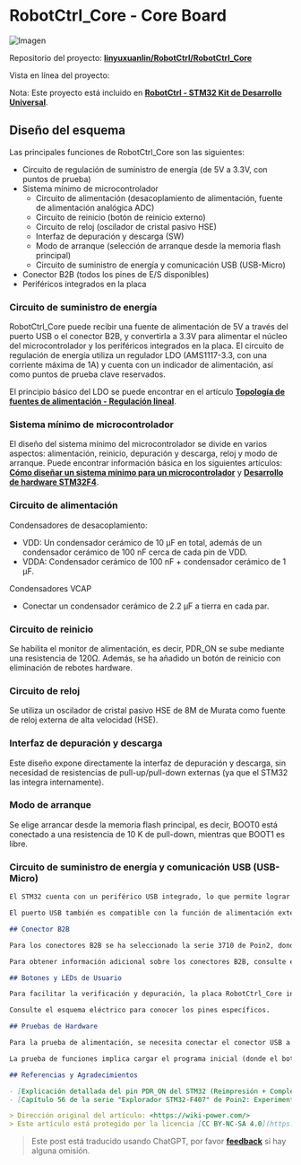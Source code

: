 # RobotCtrl_Core - Core Board

![Imagen](https://img.wiki-power.com/d/wiki-media/img/20220527113423.png)

Repositorio del proyecto: [**linyuxuanlin/RobotCtrl/RobotCtrl_Core**](https://github.com/linyuxuanlin/RobotCtrl/tree/main/RobotCtrl_MultiBoard_Project/RobotCtrl_Core)

Vista en línea del proyecto:

<div class="altium-iframe-viewer">
  <div
    class="altium-ecad-viewer"
    data-project-src="https://github.com/linyuxuanlin/RobotCtrl/raw/main/RobotCtrl_MultiBoard_Project/RobotCtrl_Core_V2.81B.zip"
  ></div>
</div>

Nota: Este proyecto está incluido en [**RobotCtrl - STM32 Kit de Desarrollo Universal**](https://wiki-power.com/RobotCtrl-STM32%E9%80%9A%E7%94%A8%E5%BC%80%E5%8F%91%E5%A5%97%E4%BB%B6).

## Diseño del esquema

Las principales funciones de RobotCtrl_Core son las siguientes:

- Circuito de regulación de suministro de energía (de 5V a 3.3V, con puntos de prueba)
- Sistema mínimo de microcontrolador
  - Circuito de alimentación (desacoplamiento de alimentación, fuente de alimentación analógica ADC)
  - Circuito de reinicio (botón de reinicio externo)
  - Circuito de reloj (oscilador de cristal pasivo HSE)
  - Interfaz de depuración y descarga (SW)
  - Modo de arranque (selección de arranque desde la memoria flash principal)
  - Circuito de suministro de energía y comunicación USB (USB-Micro)
- Conector B2B (todos los pines de E/S disponibles)
- Periféricos integrados en la placa

### Circuito de suministro de energía

RobotCtrl_Core puede recibir una fuente de alimentación de 5V a través del puerto USB o el conector B2B, y convertirla a 3.3V para alimentar el núcleo del microcontrolador y los periféricos integrados en la placa. El circuito de regulación de energía utiliza un regulador LDO (AMS1117-3.3, con una corriente máxima de 1A) y cuenta con un indicador de alimentación, así como puntos de prueba clave reservados.

El principio básico del LDO se puede encontrar en el artículo [**Topología de fuentes de alimentación - Regulación lineal**](https://wiki-power.com/%E7%94%B5%E6%BA%90%E6%8B%93%E6%89%91-%E7%BA%BF%E6%80%A7%E7%A8%B3%E5%8E%8B).

### Sistema mínimo de microcontrolador

El diseño del sistema mínimo del microcontrolador se divide en varios aspectos: alimentación, reinicio, depuración y descarga, reloj y modo de arranque. Puede encontrar información básica en los siguientes artículos: [**Cómo diseñar un sistema mínimo para un microcontrolador**](https://wiki-power.com/%E5%A6%82%E4%BD%95%E8%AE%BE%E8%AE%A1%E4%B8%80%E6%AC%BE%E5%8D%95%E7%89%87%E6%9C%BA%E7%9A%84%E6%9C%80%E5%B0%8F%E7%B3%BB%E7%BB%9F) y [**Desarrollo de hardware STM32F4**](https://wiki-power.com/STM32F4%E7%A1%AC%E4%BB%B6%E5%BC%80%E5%8F%91).

### Circuito de alimentación

Condensadores de desacoplamiento:

- VDD: Un condensador cerámico de 10 μF en total, además de un condensador cerámico de 100 nF cerca de cada pin de VDD.
- VDDA: Condensador cerámico de 100 nF + condensador cerámico de 1 µF.

Condensadores VCAP

- Conectar un condensador cerámico de 2.2 µF a tierra en cada par.

### Circuito de reinicio

Se habilita el monitor de alimentación, es decir, PDR_ON se sube mediante una resistencia de 120Ω. Además, se ha añadido un botón de reinicio con eliminación de rebotes hardware.

### Circuito de reloj

Se utiliza un oscilador de cristal pasivo HSE de 8M de Murata como fuente de reloj externa de alta velocidad (HSE).

### Interfaz de depuración y descarga

Este diseño expone directamente la interfaz de depuración y descarga, sin necesidad de resistencias de pull-up/pull-down externas (ya que el STM32 las integra internamente).

### Modo de arranque

Se elige arrancar desde la memoria flash principal, es decir, BOOT0 está conectado a una resistencia de 10 K de pull-down, mientras que BOOT1 es libre.

### Circuito de suministro de energía y comunicación USB (USB-Micro)

```markdown
El STM32 cuenta con un periférico USB integrado, lo que permite lograr la comunicación USB simplemente extrayendo los puertos (en el chip STM32F07ZE, se encuentran en PA11 y PA12).

El puerto USB también es compatible con la función de alimentación externa (VUSB).

## Conector B2B

Para los conectores B2B se ha seleccionado la serie 3710 de Poin2, donde la placa central RobotCtrl_Core utiliza un par de conectores 3710M060037G3FT01 (machos) y la placa de expansión RobotCtrl_Func utiliza un par de conectores F060037G0FR01 (hembras) para su combinación. Un par de conectores B2B (con un total de 120 pines) es suficiente para aprovechar al máximo todos los puertos de E/S del STM32F407ZE, optimizando el uso de los recursos del sistema.

Para obtener información adicional sobre los conectores B2B, consulte el documento [**3710F Data Sheet**](http://www.openedv.com/thread-78182-1-1.html).

## Botones y LEDs de Usuario

Para facilitar la verificación y depuración, la placa RobotCtrl_Core incluye un botón y un LED de usuario. El botón se configura como una entrada GPIO con resistencia pull-up interna y se le agrega un condensador MLCC para reducir el rebote. El LED se configura como una salida GPIO y se enciende poniendo el pin en alto; además, se coloca una resistencia en serie en el medio para limitar la corriente.

Consulte el esquema eléctrico para conocer los pines específicos.

## Pruebas de Hardware

Para la prueba de alimentación, se necesita conectar el conector USB a una fuente de alimentación de 5V (o utilizar la placa de expansión a través del conector B2B). Se debe medir un voltaje de 3.3V en el punto de prueba correspondiente. En la práctica, se obtiene un voltaje de 3.32V, lo que indica una prueba exitosa.

La prueba de funciones implica cargar el programa inicial (donde el botón de usuario controla el LED de usuario), y se evalúa el arranque, la carga del programa, el botón de reinicio y el botón de usuario, el LED de alimentación y el LED de usuario, así como la función USB. Durante la prueba práctica, el programa inicial se carga correctamente en la placa base del microcontrolador a través de ST-Link. El botón de reinicio restablece el sistema de manera adecuada, y el programa de prueba permite encender y apagar el LED de usuario mediante el botón de usuario. Al encender la alimentación, el LED de alimentación se enciende correctamente. La prueba de la función USB utiliza un programa de puerto serie virtual USB, que al abrirse en una herramienta de puerto serie (a cualquier velocidad de transmisión) envía caracteres y los devuelve, lo que demuestra su funcionamiento adecuado.

## Referencias y Agradecimientos

- [Explicación detallada del pin PDR_ON del STM32 (Reimpresión + Complemento)](https://blog.csdn.net/Frankenstien_/article/details/105971841)
- [Capítulo 56 de la serie "Explorador STM32-F407" de Poin2: Experimento de lector de tarjetas USB (modo Esclavo)](https://zhuanlan.zhihu.com/p/136163591)

> Dirección original del artículo: <https://wiki-power.com/>
> Este artículo está protegido por la licencia [CC BY-NC-SA 4.0](https://creativecommons.org/licenses/by/4.0/deed.zh). Si desea reproducirlo, por favor indique la fuente.
```


> Este post está traducido usando ChatGPT, por favor [**feedback**](https://github.com/linyuxuanlin/Wiki_MkDocs/issues/new) si hay alguna omisión.